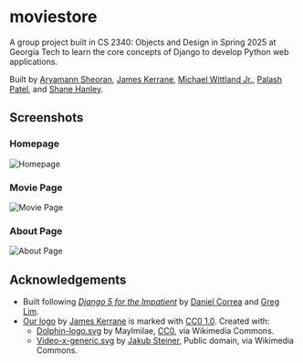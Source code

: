 # moviestore

A group project built in CS 2340: Objects and Design in Spring 2025 at Georgia Tech to learn the core concepts of Django to develop Python web applications.

Built by [Aryamann Sheoran](https://linkedin.com/in/aryamann-sheoran), [James Kerrane](https://www.jameskerrane.com/), [Michael Wittland Jr.](https://www.linkedin.com/in/michael-wittland-323081295), [Palash Patel](https://www.linkedin.com/in/palash-patel-1b001a210/), and [Shane Hanley](https://www.linkedin.com/in/shane-hanley-a46972258).

## Screenshots

### Homepage
![Homepage](https://github.com/user-attachments/assets/2b56a731-1c48-4213-be82-c9a205d2ef33)

### Movie Page
![Movie Page](https://github.com/user-attachments/assets/95c176b9-4121-4151-be63-f33b7c270c48)

### About Page
![About Page](https://github.com/user-attachments/assets/c8340e8f-cc7c-46ec-88d8-83bc60fbf0ac)

## Acknowledgements
* Built following [_Django 5 for the Impatient_](https://www.packtpub.com/en-us/product/django-5-for-the-impatient-9781835468333) by [Daniel Correa](http://www.danielgara.com/) and [Greg Lim](https://www.amazon.com/stores/author/B06XP6FHDK).
* [Our logo](http://thatrobotdev.pythonanywhere.com/static/img/logo.svg) by [James Kerrane](https://www.jameskerrane.com) is marked with [CC0 1.0](https://creativecommons.org/publicdomain/zero/1.0/?ref=chooser-v1). Created with:
  * [Dolphin-logo.svg](https://commons.wikimedia.org/wiki/File:Dolphin-logo.svg) by MayImilae, [CC0](https://creativecommons.org/publicdomain/zero/1.0/), via Wikimedia Commons.
  * [Video-x-generic.svg](https://commons.wikimedia.org/wiki/File:Video-x-generic.svg) by [Jakub Steiner](https://jimmac.eu/), Public domain, via Wikimedia Commons.
